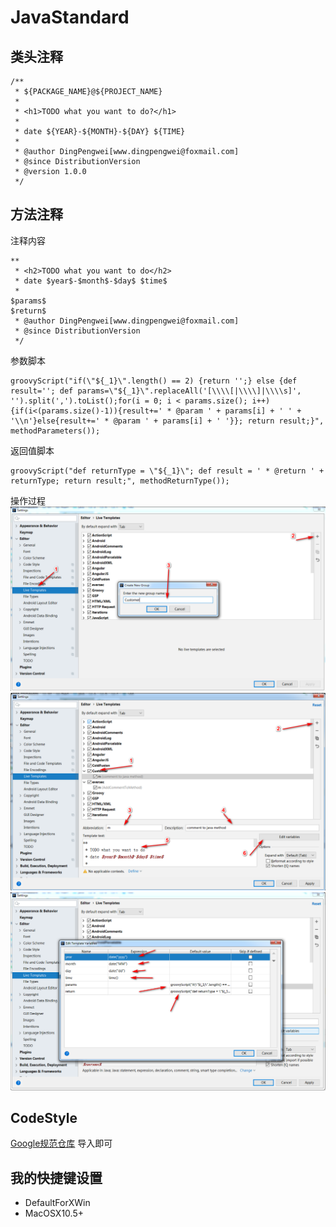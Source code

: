 # JavaStandard

## 类头注释
```
/**
 * ${PACKAGE_NAME}@${PROJECT_NAME}
 *
 * <h1>TODO what you want to do?</h1>
 *
 * date ${YEAR}-${MONTH}-${DAY} ${TIME}
 *
 * @author DingPengwei[www.dingpengwei@foxmail.com]
 * @since DistributionVersion
 * @version 1.0.0
 */
```

## 方法注释
注释内容
```
**
 * <h2>TODO what you want to do</h2>
 * date $year$-$month$-$day$ $time$   
 *
$params$
$return$
 * @author DingPengwei[www.dingpengwei@foxmail.com]
 * @since DistributionVersion
 */
```

参数脚本
```
groovyScript("if(\"${_1}\".length() == 2) {return '';} else {def result=''; def params=\"${_1}\".replaceAll('[\\\\[|\\\\]|\\\\s]', '').split(',').toList();for(i = 0; i < params.size(); i++) {if(i<(params.size()-1)){result+=' * @param ' + params[i] + ' ' + '\\n'}else{result+=' * @param ' + params[i] + ' '}}; return result;}", methodParameters());
```
返回值脚本
```
groovyScript("def returnType = \"${_1}\"; def result = ' * @return ' + returnType; return result;", methodReturnType());
```
操作过程
![第一步](images/liveTemplate-1.png)
![第二步](images/liveTemplate-2.png)
![第三步](images/liveTemplate-3.png)

## CodeStyle
[Google规范仓库](https://github.com/google/styleguide)
导入即可

## 我的快捷键设置
- DefaultForXWin
- MacOSX10.5+
